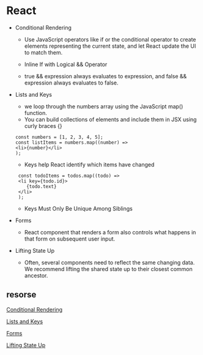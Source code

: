 # React

- Conditional Rendering

  - Use JavaScript operators like if or the conditional operator to create elements representing the current state, and let React update the UI to match them.

  - Inline If with Logical && Operator

  - true && expression always evaluates to expression, and false && expression always evaluates to false.

- Lists and Keys

   - we loop through the numbers array using the JavaScript map() function.
   - You can build collections of elements and include them in JSX using curly braces {}

   ```
   const numbers = [1, 2, 3, 4, 5];
   const listItems = numbers.map((number) =>
   <li>{number}</li>
   );
   ```

   - Keys help React identify which items have changed

   ```
    const todoItems = todos.map((todo) =>
    <li key={todo.id}>
       {todo.text}
    </li>
    );
    ```

    - Keys Must Only Be Unique Among Siblings

- Forms

    - React component that renders a form also controls what happens in that form on subsequent user input. 

- Lifting State Up

    - Often, several components need to reflect the same changing data. We recommend lifting the shared state up to their closest common ancestor.


## resorse 

[Conditional Rendering](https://reactjs.org/docs/conditional-rendering.html)

[Lists and Keys](https://reactjs.org/docs/lists-and-keys.html)

[Forms](https://reactjs.org/docs/forms.html)

[Lifting State Up](https://reactjs.org/docs/lifting-state-up.html)


